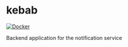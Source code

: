 # kebab

[![Docker](https://github.com/KaschusoSystems/kebab/actions/workflows/docker-publish.yml/badge.svg)](https://github.com/KaschusoSystems/kebab/actions/workflows/docker-publish.yml)

Backend application for the notification service
